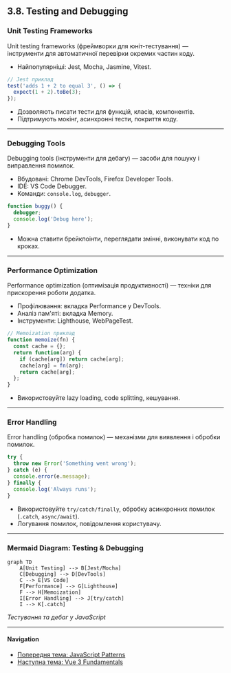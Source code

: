## 3.8. Testing and Debugging

### Unit Testing Frameworks

Unit testing frameworks (фреймворки для юніт-тестування) — інструменти для автоматичної перевірки окремих частин коду.

- Найпопулярніші: Jest, Mocha, Jasmine, Vitest.

```js
// Jest приклад
test('adds 1 + 2 to equal 3', () => {
  expect(1 + 2).toBe(3);
});
```
- Дозволяють писати тести для функцій, класів, компонентів.
- Підтримують мокінг, асинхронні тести, покриття коду.

---

### Debugging Tools

Debugging tools (інструменти для дебагу) — засоби для пошуку і виправлення помилок.

- Вбудовані: Chrome DevTools, Firefox Developer Tools.
- IDE: VS Code Debugger.
- Команди: `console.log`, `debugger`.

```js
function buggy() {
  debugger;
  console.log('Debug here');
}
```
- Можна ставити брейкпоінти, переглядати змінні, виконувати код по кроках.

---

### Performance Optimization

Performance optimization (оптимізація продуктивності) — техніки для прискорення роботи додатка.

- Профілювання: вкладка Performance у DevTools.
- Аналіз пам'яті: вкладка Memory.
- Інструменти: Lighthouse, WebPageTest.

```js
// Memoization приклад
function memoize(fn) {
  const cache = {};
  return function(arg) {
    if (cache[arg]) return cache[arg];
    cache[arg] = fn(arg);
    return cache[arg];
  };
}
```
- Використовуйте lazy loading, code splitting, кешування.

---

### Error Handling

Error handling (обробка помилок) — механізми для виявлення і обробки помилок.

```js
try {
  throw new Error('Something went wrong');
} catch (e) {
  console.error(e.message);
} finally {
  console.log('Always runs');
}
```
- Використовуйте `try/catch/finally`, обробку асинхронних помилок (`.catch`, `async/await`).
- Логування помилок, повідомлення користувачу.

---

### Mermaid Diagram: Testing & Debugging

```mermaid
graph TD
    A[Unit Testing] --> B[Jest/Mocha]
    C[Debugging] --> D[DevTools]
    C --> E[VS Code]
    F[Performance] --> G[Lighthouse]
    F --> H[Memoization]
    I[Error Handling] --> J[try/catch]
    I --> K[.catch]
```
_Тестування та дебаг у JavaScript_

---

#### Navigation

- [Попередня тема: JavaScript Patterns](3.7-javascript-patterns.md)
- [Наступна тема: Vue 3 Fundamentals](4.1-vue3-fundamentals.md)
